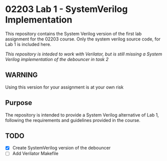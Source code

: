 # 02203 Lab 1 - SystemVerilog Implementation

This repository contains the System Verilog version of the first lab assignment for the 02203 course. Only the system verilog source code, for Lab 1 is included here.

*This repository is inteded to work with Verilator, but is still missing a System Verilog implementation of the debouncer in task 2* 

## WARNING

Using this version for your assignment is at your own risk

## Purpose

The repository is intended to provide a System Verilog alternative of Lab 1, following the requirements and guidelines provided in the course.

## TODO

- [x] Create SystemVerilog version of the debouncer
- [ ] Add Verilator Makefile
